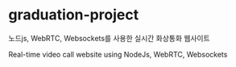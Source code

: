# graduation-project

노드js, WebRTC, Websockets를 사용한 실시간 화상통화 웹사이트

Real-time video call website using NodeJs, WebRTC, Websockets

